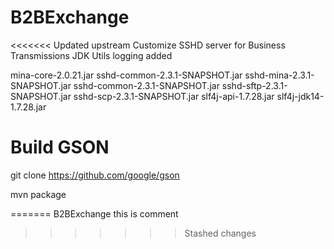 # B2BExchange
<<<<<<< Updated upstream
Customize SSHD server for Business Transmissions
JDK Utils logging added

mina-core-2.0.21.jar
sshd-common-2.3.1-SNAPSHOT.jar
sshd-mina-2.3.1-SNAPSHOT.jar
sshd-common-2.3.1-SNAPSHOT.jar
sshd-sftp-2.3.1-SNAPSHOT.jar
sshd-scp-2.3.1-SNAPSHOT.jar
slf4j-api-1.7.28.jar
slf4j-jdk14-1.7.28.jar

Build GSON
============

git clone https://github.com/google/gson

mvn package






=======
 B2BExchange
this is comment
>>>>>>> Stashed changes
